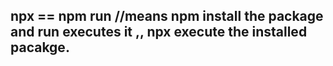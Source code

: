 ## npx == npm run //means npm install the package and run executes it ,, npx execute the installed pacakge.